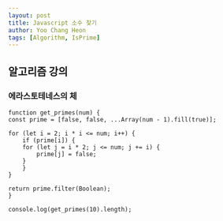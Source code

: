 ```yaml
---
layout: post
title: Javascript 소수 찾기
author: Yoo Chang Heon
tags: [Algorithm, IsPrime]
---
```


## 알고리즘 강의

### 에라스토테네스의 체

    function get_primes(num) {
    const prime = [false, false, ...Array(num - 1).fill(true)];

    for (let i = 2; i * i <= num; i++) {
        if (prime[i]) {
        for (let j = i * 2; j <= num; j += i) {
            prime[j] = false;
        }
        }
    }

    return prime.filter(Boolean);
    }

    console.log(get_primes(10).length);
